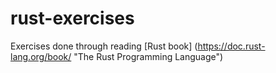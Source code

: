 # rust-exercises
Exercises done through reading [Rust book] (https://doc.rust-lang.org/book/ "The Rust Programming Language")
